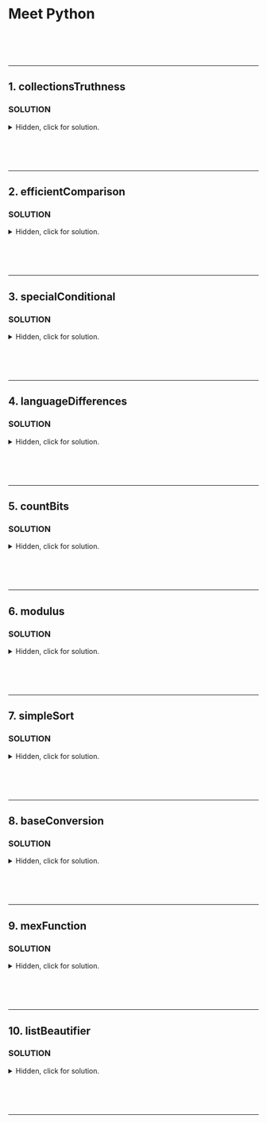 # Meet Python <br><br><br>

---

## 1. collectionsTruthness

### **SOLUTION**

<details>
  <summary>Hidden, click for solution.</summary>

```javascript

```

</details>

<br><br><br>

--- 

## 2. efficientComparison

### **SOLUTION**

<details>
  <summary>Hidden, click for solution.</summary>

```javascript

```

</details>

<br><br><br>

--- 

## 3. specialConditional

### **SOLUTION**

<details>
  <summary>Hidden, click for solution.</summary>

```javascript

```

</details>

<br><br><br>

--- 

## 4. languageDifferences

### **SOLUTION**

<details>
  <summary>Hidden, click for solution.</summary>

```javascript

```

</details>

<br><br><br>

---
 
## 5. countBits

### **SOLUTION**

<details>
  <summary>Hidden, click for solution.</summary>

```javascript

```

</details>

<br><br><br>

--- 

## 6. modulus

### **SOLUTION**

<details>
  <summary>Hidden, click for solution.</summary>

```javascript

```

</details>

<br><br><br>

--- 

## 7. simpleSort

### **SOLUTION**

<details>
  <summary>Hidden, click for solution.</summary>

```javascript

```

</details>

<br><br><br>

--- 

## 8. baseConversion

### **SOLUTION**

<details>
  <summary>Hidden, click for solution.</summary>

```javascript

```

</details>

<br><br><br>

--- 

## 9. mexFunction

### **SOLUTION**

<details>
  <summary>Hidden, click for solution.</summary>

```javascript

```

</details>

<br><br><br>

--- 

## 10. listBeautifier

### **SOLUTION**

<details>
  <summary>Hidden, click for solution.</summary>

```javascript

```

</details>

<br><br><br>

--- 

